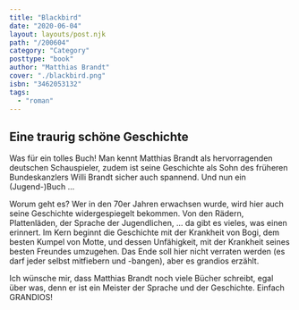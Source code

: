 ```yaml
---
title: "Blackbird"
date: "2020-06-04"
layout: layouts/post.njk
path: "/200604"
category: "Category"
posttype: "book"
author: "Matthias Brandt"
cover: "./blackbird.png"
isbn: "3462053132"
tags:
  - "roman"
---
```

## Eine traurig schöne Geschichte

Was für ein tolles Buch! Man kennt Matthias Brandt als hervorragenden deutschen Schauspieler, zudem ist seine Geschichte als Sohn des früheren Bundeskanzlers Willi Brandt sicher auch spannend. Und nun ein (Jugend-)Buch ...

Worum geht es? Wer in den 70er Jahren erwachsen wurde, wird hier auch seine Geschichte widergespiegelt bekommen. Von den Rädern, Plattenläden, der Sprache der Jugendlichen, ... da gibt es vieles,  was einen erinnert. Im Kern beginnt die Geschichte mit der Krankheit von Bogi, dem besten Kumpel von Motte, und dessen Unfähigkeit, mit der Krankheit seines besten Freundes umzugehen. Das Ende soll hier nicht verraten werden (es darf jeder selbst mitfiebern und -bangen), aber es grandios erzählt.

Ich wünsche mir, dass Matthias Brandt noch viele Bücher schreibt, egal über was, denn er ist ein Meister der Sprache und der Geschichte. Einfach GRANDIOS!
